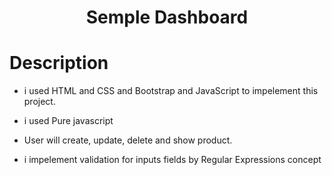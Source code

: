 <h1 align=center>Semple Dashboard</h1>

# Description
* i used HTML and CSS and Bootstrap and JavaScript to impelement this project.

* i used Pure javascript

* User will create, update, delete and show product.

* i impelement validation for inputs fields by Regular Expressions concept

